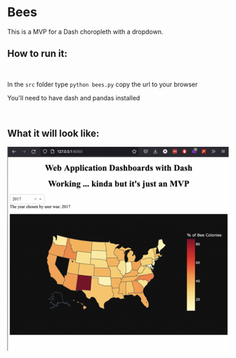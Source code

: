 # Bees

This is a MVP for a Dash choropleth with a dropdown.

## How to run it:
<br>

In the `src` folder type `python bees.py`
copy the url to your browser

You'll need to have dash and pandas installed


<br>

## What it will look like:

![Bees_choropleth.pngs](images/Bees_choropleth.png "Bees_choropleth.png")